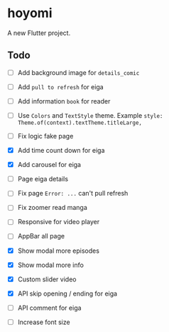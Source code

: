# hoyomi

A new Flutter project.

## Todo
- [ ] Add background image for `details_comic`
- [ ] Add `pull to refresh` for eiga
- [ ] Add information `book` for reader
- [ ] Use `Colors` and `TextStyle` theme. Example `style: Theme.of(context).textTheme.titleLarge,`
- [ ] Fix logic fake page

- [x] Add time count down for eiga
- [x] Add carousel for eiga
- [ ] Page eiga details

- [ ] Fix page `Error: ...` can't pull refresh
- [ ] Fix zoomer read manga

- [ ] Responsive for video player
- [ ] AppBar all page

- [x] Show modal more episodes
- [x] Show modal more info
- [x] Custom slider video
- [x] API skip opening / ending for eiga
- [ ] API comment for eiga
- [ ] Increase font size


<!-- provider or mobx -->
